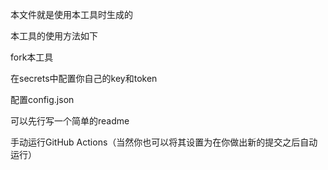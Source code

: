 本文件就是使用本工具时生成的

本工具的使用方法如下

fork本工具

在secrets中配置你自己的key和token

配置config.json

可以先行写一个简单的readme

手动运行GitHub Actions（当然你也可以将其设置为在你做出新的提交之后自动运行）